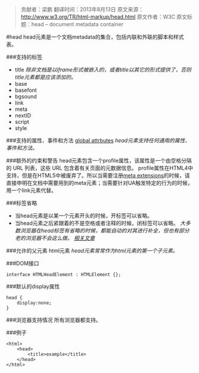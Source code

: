> 贡献者：梁鹏
> 翻译时间：2013年8月13日
> 原文来源：http://www.w3.org/TR/html-markup/head.html
> 原文作者：W3C
> 原文标题：head – document metadata container

#head
head元素是一个文档metadata的集合，包括内联和外联的脚本和样式表。

###支持的标签
* title
_除非文档是以iframe形式被嵌入的，或者title以其它的形式提供了，否则title元素都是应该添加的。_
* base
* basefont
* bgsound
* link
* meta
* nextID
* script
* style

###支持的属性、事件和方法
[global attrbutes](http://www.w3.org/TR/html-markup/global-attributes.html)
_head元素支持任何通用的属性、事件和方法。_
 
###额外的约束和警告
head元素包含一个profile属性，该属性是一个由空格分隔的 URL 列表，这些 URL 包含着有关页面的元数据信息。
profile属性在HTML4中支持，但是在HTML5中被废弃了。所以当需要注册[meta extensions](http://wiki.whatwg.org/wiki/MetaExtensions)的时候，请直接申明在文档中需要用到的meta元素；当需要针对UA触发特定的行为的时候，用一个link元素代替。

###标签省略
* 当head元素是以某一个元素开头的时候，开标签<head>可以省略。
* 当head元素之后紧跟着的不是空格或者注释的时候，闭标签</head>可以省略。
_大多数浏览器在head标签有省略的时候，都能自动的对其进行补全，但也有部分老的浏览器不会这么做。 [相关文章](http://www.stevesouders.com/blog/2010/05/12/autohead-my-first-browserscope-user-test/)_

###允许的父元素
html元素
_head元素常常作为html元素的第一个子元素。_

###DOM接口
```
interface HTMLHeadElement : HTMLElement {};
```

###默认的display属性
```
head {
    display:none;
}
```

###浏览器支持情况
所有浏览器都支持。

###例子
```
<html>
    <head>
        <title>example</title>
    </head>
</html>
```
